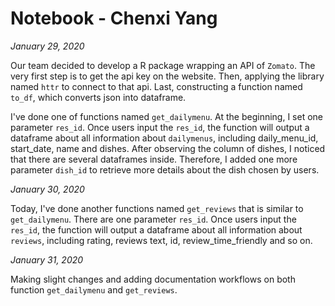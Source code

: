# Notebook - Chenxi Yang

*January 29, 2020*

Our team decided to develop a R package wrapping an API of `Zomato`. The very first step is to get the api key on the website. Then, applying the library named `httr` to connect to that api. Last, constructing a function named `to_df`, which converts json into dataframe.

I've done one of functions named `get_dailymenu`. At the beginning, I set one parameter `res_id`. Once users input the `res_id`, the function will output a dataframe about all information about `dailymenus`, including daily_menu_id, start_date, name and dishes. After observing the column of dishes, I noticed that there are several dataframes inside. Therefore, I added one more parameter `dish_id` to retrieve more details about the dish chosen by users.

*January 30, 2020*

Today, I've done another functions named `get_reviews` that is similar to `get_dailymenu`. There are one parameter `res_id`. Once users input the `res_id`, the function will output a dataframe about all information about `reviews`, including rating, reviews text, id, review_time_friendly and so on.

*January 31, 2020*

Making slight changes and adding documentation workflows on both function `get_dailymenu` and `get_reviews`.

